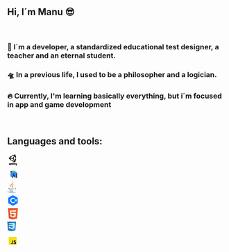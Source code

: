 ## Hi, I´m Manu 😎
<br>

### 🧭 I´m a developer, a standardized educational test designer, a teacher and an eternal student.
### 🛸 In a previous life, I used to be a philosopher and a logician.
### 🔥 Currently, I'm learning basically everything, but i´m focused in app and game development

<br>

## Languages and tools:

<img align="left" alt="SQL" width="26px" src="unity-icon-png-3.png"> &nbsp;

<img align="left" alt="SQL" width="30" src="androidLogo.jpg">&nbsp;

<img align="left" alt="SQL" width="20px" src="java.png">&nbsp;

<img align="left" alt="SQL" width="26px" src="csharp-logo.png">&nbsp;

<img align="left" alt="SQL" width="26px" src="HTML-Logo.png">&nbsp;

<img align="left" alt="SQL" width="20px" src="cssLogo.png">&nbsp;

<img align="left" alt="SQL" width="26px" src="jsLogo.png">&nbsp;
